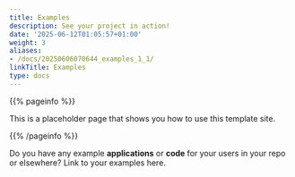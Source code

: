 ```yaml
---
title: Examples
description: See your project in action!
date: '2025-06-12T01:05:57+01:00'
weight: 3
aliases:
- /docs/20250606070644_examples_1_1/
linkTitle: Examples
type: docs
---
```


{{% pageinfo %}}

This is a placeholder page that shows you how to use this template site.

{{% /pageinfo %}}

Do you have any example **applications** or **code** for your users in your repo
or elsewhere? Link to your examples here.

